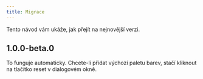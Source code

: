```yaml
---
title: Migrace
---
```


Tento návod vám ukáže, jak přejít na nejnovější verzi.

## 1.0.0-beta.0

To funguje automaticky. Chcete-li přidat výchozí paletu barev, stačí kliknout na tlačítko reset v dialogovém okně.
